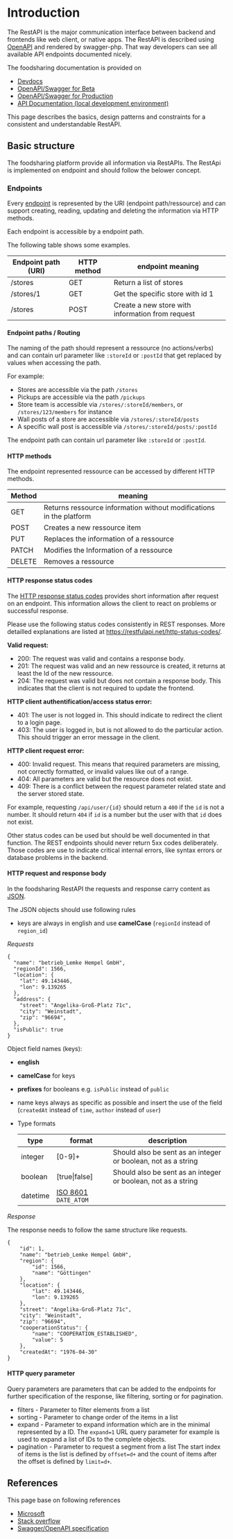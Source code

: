 # Introduction

The RestAPI is the major communication interface between backend and frontends like web client, or native apps. The RestAPI is described using [OpenAPI](https://swagger.io/docs/specification) and rendered by swagger-php. That way developers can see all available API endpoints documented nicely.

The foodsharing documentation is provided on
- [Devdocs](https://devdocs.foodsharing.network/docs-api/foodsharing-api)
- [OpenAPI/Swagger for Beta ](https://beta.foodsharing.de/api/doc/)
- [OpenAPI/Swagger for Production ](https://foodsharing.de/api/doc/)
- [API Documentation (local development environment)](http://localhost:18080/api/doc/)


This page describes the basics, design patterns and constraints for a consistent and understandable RestAPI.

## Basic structure

The foodsharing platform provide all information via RestAPIs. The RestApi is implemented on endpoint and should follow the belower concept.

### Endpoints

Every [endpoint](https://swagger.io/docs/specification/api-host-and-base-path/) is represented by the URI (endpoint path/ressource) and can support creating, reading, updating and deleting the information via HTTP methods.

Each endpoint is accessible by a endpoint path.

The following table shows some examples.

| Endpoint path (URI) | HTTP method | endpoint meaning |
|-----|--------|---------|
| /stores | GET | Return a list of stores |
| /stores/1 | GET | Get the specific store with id 1  |
| /stores | POST | Create a new store with information from request |

#### Endpoint paths / Routing

The naming of the path should represent a ressource (no actions/verbs) and can contain url parameter like `:storeId` or `:postId` that get replaced by values when accessing the path.

For example: 
- Stores are accessible via the path `/stores`
- Pickups are accessible via the path `/pickups`
- Store team is accessible via `/stores/:storeId/members`, or `/stores/123/members` for instance
- Wall posts of a store are accessible via `/stores/:storeId/posts`
- A specific wall post is accessible via `/stores/:storeId/posts/:postId`


The endpoint path can contain url parameter like `:storeId` or `:postId`.

#### HTTP methods

The endpoint represented ressource can be accessed by different HTTP methods.

| Method | meaning                                  |
|--------|------------------------------------------|
| GET    | Returns ressource information without modifications in the platform   |
| POST   | Creates a new ressource item             |
| PUT    | Replaces the information of a ressource  |
| PATCH  | Modifies the Information of a ressource |
| DELETE | Removes a ressource                      |

#### HTTP response status codes

The [HTTP response status codes](https://www.w3.org/Protocols/rfc2616/rfc2616-sec10.html) provides short information after request on an endpoint. This information allows the client to react on problems or successful response. 

Please use the following status codes consistently in REST responses. More detailled explanations are listed at https://restfulapi.net/http-status-codes/.

**Valid request:**
- 200: The request was valid and contains a response body.
- 201: The request was valid and an new ressource is created, it returns at least the Id of the new ressource.
- 204: The request was valid but does not contain a response body. This indicates that the client is not required to update the frontend.

**HTTP client authentification/access status error:**
- 401: The user is not logged in. This should indicate to redirect the client to a login page.
- 403: The user is logged in, but is not allowed to do the particular action. This should trigger an error message in the client.
 
**HTTP client request error:**
- 400: Invalid request. This means that required parameters are missing, not correctly formatted, or invalid values like out of a range.
- 404: All parameters are valid but the resource does not exist.
- 409: There is a conflict between the request parameter related state and the server stored state.  

For example, requesting `/api/user/{id}` should return a 
`400` if the `id` is not a number. It should return `404` if `id` is a number but the user with that `id` does not exist.

Other status codes can be used but should be well documented in that function. The REST endpoints should never return 5xx codes deliberately. Those codes are use to indicate critical internal errors, like syntax errors or database problems in the backend.

#### HTTP request and response body

In the foodsharing RestAPI the requests and response carry content as [JSON](https://www.json.org/json-de.html). 

The JSON objects should use following rules
- keys are always in english and use **camelCase** (`regionId` instead of `region_id`)


*Requests*

```
{
  "name": "betrieb_Lemke Hempel GmbH",
  "regionId": 1566,
  "location": {
    "lat": 49.143446,
    "lon": 9.139265
  },
  "address": {
    "street": "Angelika-Groß-Platz 71c",
    "city": "Weinstadt",
    "zip": "96694",
  },
  "isPublic": true
}
```

Object field names (keys):
- **english** 
- **camelCase** for keys 
- **prefixes** for booleans e.g. `isPublic` instead of `public`
- name keys always as specific as possible and insert the use of the field (`createdAt` instead of `time`,  `author` instead of `user`)
- Type formats

  | type | format | description |
  |--------|-------|--------------------|
  | integer | [0-9]+ | Should also be sent as an integer or boolean, not as a string |
  | boolean | [true\|false] | Should also be sent as an integer or boolean, not as a string |
  | datetime | [ISO 8601](https://en.wikipedia.org/wiki/ISO_8601) `DATE_ATOM` | |


*Response*

The response needs to follow the same structure like requests.

```
{
    "id": 1,
    "name": "betrieb_Lemke Hempel GmbH",
    "region": {
        "id": 1566,
        "name": "Göttingen"
    },
    "location": {
        "lat": 49.143446,
        "lon": 9.139265
    },
    "street": "Angelika-Groß-Platz 71c",
    "city": "Weinstadt",
    "zip": "96694",
    "cooperationStatus": {
        "name": "COOPERATION_ESTABLISHED",
        "value": 5
    },
    "createdAt": "1976-04-30"
}
```

#### HTTP query parameter

Query parameters are parameters that can be added to the endpoints for further specification of the response, like filtering, sorting or for pagination.

- filters - Parameter to filter elements from a list
- sorting - Parameter to change order of the items in a list
- expand - Parameter to expand information which are in the minimal represented by a ID.
  The `expand=1` URL query parameter for example is used to expand a list of IDs to the complete objects.
- pagination - Parameter to request a segment from a list
  The start index of items is the list is defined by `offset=d+` and the count of items after the offset is defined by
  `limit=d+`.

## References

This page base on following references

- [Microsoft](https://learn.microsoft.com/en-us/azure/architecture/best-practices/api-design)
- [Stack overflow](https://stackoverflow.blog/2020/03/02/best-practices-for-rest-api-design/)
- [Swagger/OpenAPI specification](https://swagger.io/docs/specification/api-host-and-base-path/)
